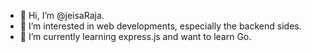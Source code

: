 - 👋 Hi, I’m @jeisaRaja.
- 👀 I’m interested in web developments, especially the backend sides.
- 🌱 I’m currently learning express.js and want to learn Go.


<!---
jeisaRaja/jeisaRaja is a ✨ special ✨ repository because its `README.md` (this file) appears on your GitHub profile.
You can click the Preview link to take a look at your changes.
--->
